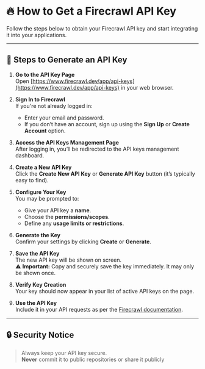 # 🔥 How to Get a Firecrawl API Key

Follow the steps below to obtain your Firecrawl API key and start integrating it into your applications.

---

## 🚀 Steps to Generate an API Key

1. **Go to the API Key Page**  
   Open [https://www.firecrawl.dev/app/api-keys](https://www.firecrawl.dev/app/api-keys) in your web browser.

2. **Sign In to Firecrawl**  
   If you're not already logged in:
   - Enter your email and password.
   - If you don’t have an account, sign up using the **Sign Up** or **Create Account** option.

3. **Access the API Keys Management Page**  
   After logging in, you’ll be redirected to the API keys management dashboard.

4. **Create a New API Key**  
   Click the **Create New API Key** or **Generate API Key** button (it’s typically easy to find).

5. **Configure Your Key**  
   You may be prompted to:
   - Give your API key a **name**.
   - Choose the **permissions/scopes**.
   - Define any **usage limits or restrictions**.

6. **Generate the Key**  
   Confirm your settings by clicking **Create** or **Generate**.

7. **Save the API Key**  
   The new API key will be shown on screen.  
   ⚠️ **Important:** Copy and securely save the key immediately. It may only be shown once.

8. **Verify Key Creation**  
   Your key should now appear in your list of active API keys on the page.

9. **Use the API Key**  
   Include it in your API requests as per the [Firecrawl documentation](https://www.firecrawl.dev/docs).

---

## 🔒 Security Notice

> Always keep your API key secure.  
> **Never** commit it to public repositories or share it publicly
